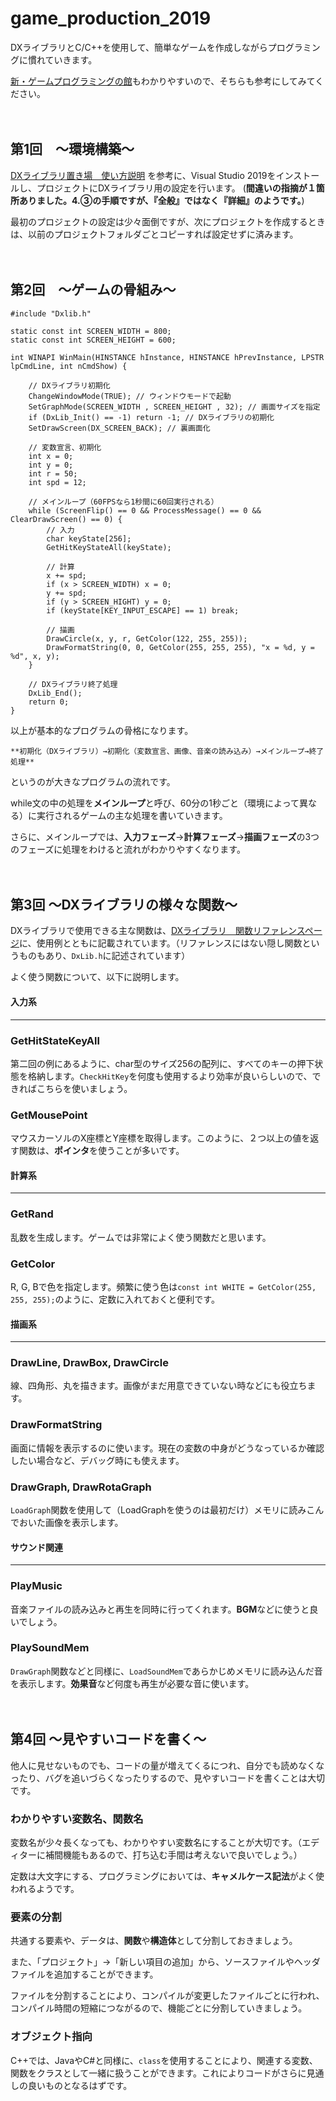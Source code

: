 # game_production_2019
DXライブラリとC/C++を使用して、簡単なゲームを作成しながらプログラミングに慣れていきます。

[新・ゲームプログラミングの館](http://dixq.net/g/)もわかりやすいので、そちらも参考にしてみてください。
<br><br><br>
## 第1回　～環境構築～
[DXライブラリ置き場　使い方説明](https://dxlib.xsrv.jp/use/dxuse_vscom2019.html)
を参考に、Visual Studio 2019をインストールし、プロジェクトにDXライブラリ用の設定を行います。
(**間違いの指摘が１箇所ありました。4.③の手順ですが、『全般』ではなく『詳細』のようです。**)

最初のプロジェクトの設定は少々面倒ですが、次にプロジェクトを作成するときは、以前のプロジェクトフォルダごとコピーすれば設定せずに済みます。
<br><br><br>
## 第2回　～ゲームの骨組み～
```
#include "Dxlib.h"

static const int SCREEN_WIDTH = 800;
static const int SCREEN_HEIGHT = 600;

int WINAPI WinMain(HINSTANCE hInstance, HINSTANCE hPrevInstance, LPSTR lpCmdLine, int nCmdShow) {

	// DXライブラリ初期化
	ChangeWindowMode(TRUE); // ウィンドウモードで起動
	SetGraphMode(SCREEN_WIDTH , SCREEN_HEIGHT , 32); // 画面サイズを指定
	if (DxLib_Init() == -1)	return -1; // DXライブラリの初期化
	SetDrawScreen(DX_SCREEN_BACK); // 裏画面化

	// 変数宣言、初期化
	int x = 0;
	int y = 0;
	int r = 50;
	int spd = 12;

	// メインループ（60FPSなら1秒間に60回実行される）
	while (ScreenFlip() == 0 && ProcessMessage() == 0 && ClearDrawScreen() == 0) {
		// 入力
		char keyState[256];
		GetHitKeyStateAll(keyState);
		
		// 計算
		x += spd;
		if (x > SCREEN_WIDTH) x = 0;
		y += spd;
		if (y > SCREEN_HIGHT) y = 0;
		if (keyState[KEY_INPUT_ESCAPE] == 1) break;

		// 描画
		DrawCircle(x, y, r, GetColor(122, 255, 255));
		DrawFormatString(0, 0, GetColor(255, 255, 255), "x = %d, y = %d", x, y);
	}

	// DXライブラリ終了処理
	DxLib_End();
	return 0;
}
```

以上が基本的なプログラムの骨格になります。
```
**初期化（DXライブラリ）→初期化（変数宣言、画像、音楽の読み込み）→メインループ→終了処理**
```
というのが大きなプログラムの流れです。

while文の中の処理を**メインループ**と呼び、60分の1秒ごと（環境によって異なる）に実行されるゲームの主な処理を書いていきます。

さらに、メインループでは、**入力フェーズ**→**計算フェーズ**→**描画フェーズ**の3つのフェーズに処理をわけると流れがわかりやすくなります。
<br><br><br>
## 第3回 ～DXライブラリの様々な関数～

DXライブラリで使用できる主な関数は、[DXライブラリ　関数リファレンスページ](https://dxlib.xsrv.jp/dxfunc.html)に、使用例とともに記載されています。（リファレンスにはない隠し関数というものもあり、`DxLib.h`に記述されています）

よく使う関数について、以下に説明します。

#### 入力系
---
### GetHitStateKeyAll
第二回の例にあるように、char型のサイズ256の配列に、すべてのキーの押下状態を格納します。`CheckHitKey`を何度も使用するより効率が良いらしいので、できればこちらを使いましょう。

### GetMousePoint
マウスカーソルのX座標とY座標を取得します。このように、２つ以上の値を返す関数は、**ポインタ**を使うことが多いです。

#### 計算系
---
### GetRand
乱数を生成します。ゲームでは非常によく使う関数だと思います。

### GetColor
R, G, Bで色を指定します。頻繁に使う色は`const int WHITE = GetColor(255, 255, 255);`のように、定数に入れておくと便利です。

#### 描画系
---
### DrawLine, DrawBox, DrawCircle
線、四角形、丸を描きます。画像がまだ用意できていない時などにも役立ちます。

### DrawFormatString
画面に情報を表示するのに使います。現在の変数の中身がどうなっているか確認したい場合など、デバッグ時にも使えます。

### DrawGraph, DrawRotaGraph
`LoadGraph`関数を使用して（LoadGraphを使うのは最初だけ）メモリに読みこんでおいた画像を表示します。

#### サウンド関連
---
### PlayMusic
音楽ファイルの読み込みと再生を同時に行ってくれます。**BGM**などに使うと良いでしょう。

### PlaySoundMem
`DrawGraph`関数などと同様に、`LoadSoundMem`であらかじめメモリに読み込んだ音を表示します。**効果音**など何度も再生が必要な音に使います。
<br><br><br>
## 第4回 ～見やすいコードを書く～
他人に見せないものでも、コードの量が増えてくるにつれ、自分でも読めなくなったり、バグを追いづらくなったりするので、見やすいコードを書くことは大切です。

### わかりやすい変数名、関数名
変数名が少々長くなっても、わかりやすい変数名にすることが大切です。（エディターに補間機能もあるので、打ち込む手間は考えないで良いでしょう。）

定数は大文字にする、プログラミングにおいては、**キャメルケース記法**がよく使われるようです。

### 要素の分割
共通する要素や、データは、**関数**や**構造体**として分割しておきましょう。

また、「プロジェクト」→「新しい項目の追加」から、ソースファイルやヘッダファイルを追加することができます。

ファイルを分割することにより、コンパイルが変更したファイルごとに行われ、コンパイル時間の短縮につながるので、機能ごとに分割していきましょう。

### オブジェクト指向
C++では、JavaやC#と同様に、`class`を使用することにより、関連する変数、関数をクラスとして一緒に扱うことができます。これによりコードがさらに見通しの良いものとなるはずです。
